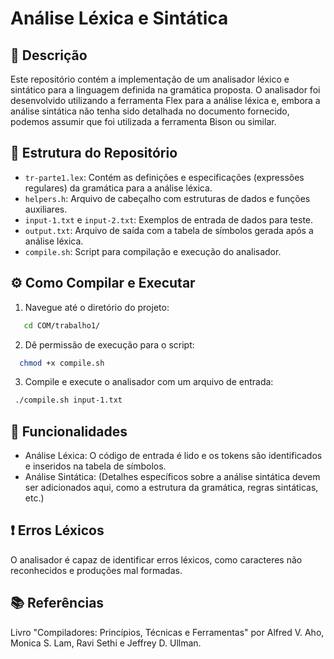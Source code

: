 # Análise Léxica e Sintática

## 📜 Descrição
Este repositório contém a implementação de um analisador léxico e sintático para a linguagem definida na gramática proposta. O analisador foi desenvolvido utilizando a ferramenta Flex para a análise léxica e, embora a análise sintática não tenha sido detalhada no documento fornecido, podemos assumir que foi utilizada a ferramenta Bison ou similar.

## 📂 Estrutura do Repositório
- `tr-parte1.lex`: Contém as definições e especificações (expressões regulares) da gramática para a análise léxica.
- `helpers.h`: Arquivo de cabeçalho com estruturas de dados e funções auxiliares.
- `input-1.txt` e `input-2.txt`: Exemplos de entrada de dados para teste.
- `output.txt`: Arquivo de saída com a tabela de símbolos gerada após a análise léxica.
- `compile.sh`: Script para compilação e execução do analisador.

## ⚙️ Como Compilar e Executar
1. Navegue até o diretório do projeto:
```bash
   cd COM/trabalho1/
```

2. Dê permissão de execução para o script:
```bash
  chmod +x compile.sh
 ```

3. Compile e execute o analisador com um arquivo de entrada:
```bash
 ./compile.sh input-1.txt
 ```

## 🌟 Funcionalidades
- Análise Léxica: O código de entrada é lido e os tokens são identificados e inseridos na tabela de símbolos.
- Análise Sintática: (Detalhes específicos sobre a análise sintática devem ser adicionados aqui, como a estrutura da gramática, regras sintáticas, etc.)

## ❗ Erros Léxicos
O analisador é capaz de identificar erros léxicos, como caracteres não reconhecidos e produções mal formadas.

## 📚 Referências
Livro "Compiladores: Princípios, Técnicas e Ferramentas" por Alfred V. Aho, Monica S. Lam, Ravi Sethi e Jeffrey D. Ullman.
